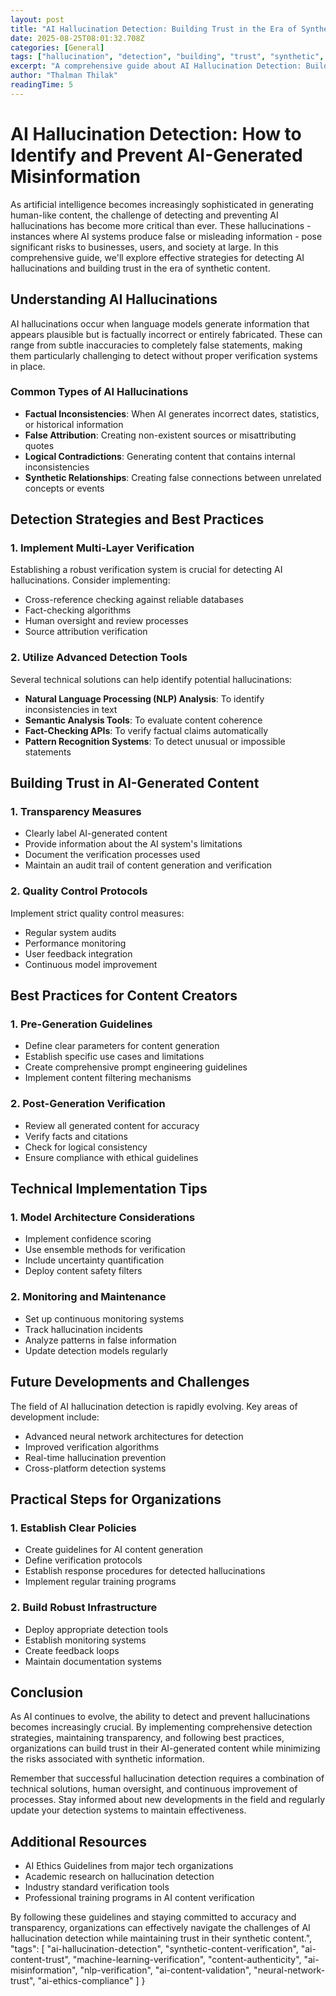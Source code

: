 ```yaml
---
layout: post
title: "AI Hallucination Detection: Building Trust in the Era of Synthetic Content"
date: 2025-08-25T08:01:32.708Z
categories: [General]
tags: ["hallucination", "detection", "building", "trust", "synthetic", "technology", "innovation", "digital-transformation", "business-strategy", "automation"]
excerpt: "A comprehensive guide about AI Hallucination Detection: Building Trust in the Era of Synthetic Content"
author: "Thalman Thilak"
readingTime: 5
---
```


# AI Hallucination Detection: How to Identify and Prevent AI-Generated Misinformation

As artificial intelligence becomes increasingly sophisticated in generating human-like content, the challenge of detecting and preventing AI hallucinations has become more critical than ever. These hallucinations - instances where AI systems produce false or misleading information - pose significant risks to businesses, users, and society at large. In this comprehensive guide, we'll explore effective strategies for detecting AI hallucinations and building trust in the era of synthetic content.

## Understanding AI Hallucinations

AI hallucinations occur when language models generate information that appears plausible but is factually incorrect or entirely fabricated. These can range from subtle inaccuracies to completely false statements, making them particularly challenging to detect without proper verification systems in place.

### Common Types of AI Hallucinations

- **Factual Inconsistencies**: When AI generates incorrect dates, statistics, or historical information
- **False Attribution**: Creating non-existent sources or misattributing quotes
- **Logical Contradictions**: Generating content that contains internal inconsistencies
- **Synthetic Relationships**: Creating false connections between unrelated concepts or events

## Detection Strategies and Best Practices

### 1. Implement Multi-Layer Verification

Establishing a robust verification system is crucial for detecting AI hallucinations. Consider implementing:

- Cross-reference checking against reliable databases
- Fact-checking algorithms
- Human oversight and review processes
- Source attribution verification

### 2. Utilize Advanced Detection Tools

Several technical solutions can help identify potential hallucinations:

- **Natural Language Processing (NLP) Analysis**: To identify inconsistencies in text
- **Semantic Analysis Tools**: To evaluate content coherence
- **Fact-Checking APIs**: To verify factual claims automatically
- **Pattern Recognition Systems**: To detect unusual or impossible statements

## Building Trust in AI-Generated Content

### 1. Transparency Measures

- Clearly label AI-generated content
- Provide information about the AI system's limitations
- Document the verification processes used
- Maintain an audit trail of content generation and verification

### 2. Quality Control Protocols

Implement strict quality control measures:

- Regular system audits
- Performance monitoring
- User feedback integration
- Continuous model improvement

## Best Practices for Content Creators

### 1. Pre-Generation Guidelines

- Define clear parameters for content generation
- Establish specific use cases and limitations
- Create comprehensive prompt engineering guidelines
- Implement content filtering mechanisms

### 2. Post-Generation Verification

- Review all generated content for accuracy
- Verify facts and citations
- Check for logical consistency
- Ensure compliance with ethical guidelines

## Technical Implementation Tips

### 1. Model Architecture Considerations

- Implement confidence scoring
- Use ensemble methods for verification
- Include uncertainty quantification
- Deploy content safety filters

### 2. Monitoring and Maintenance

- Set up continuous monitoring systems
- Track hallucination incidents
- Analyze patterns in false information
- Update detection models regularly

## Future Developments and Challenges

The field of AI hallucination detection is rapidly evolving. Key areas of development include:

- Advanced neural network architectures for detection
- Improved verification algorithms
- Real-time hallucination prevention
- Cross-platform detection systems

## Practical Steps for Organizations

### 1. Establish Clear Policies

- Create guidelines for AI content generation
- Define verification protocols
- Establish response procedures for detected hallucinations
- Implement regular training programs

### 2. Build Robust Infrastructure

- Deploy appropriate detection tools
- Establish monitoring systems
- Create feedback loops
- Maintain documentation systems

## Conclusion

As AI continues to evolve, the ability to detect and prevent hallucinations becomes increasingly crucial. By implementing comprehensive detection strategies, maintaining transparency, and following best practices, organizations can build trust in their AI-generated content while minimizing the risks associated with synthetic information.

Remember that successful hallucination detection requires a combination of technical solutions, human oversight, and continuous improvement of processes. Stay informed about new developments in the field and regularly update your detection systems to maintain effectiveness.

## Additional Resources

- AI Ethics Guidelines from major tech organizations
- Academic research on hallucination detection
- Industry standard verification tools
- Professional training programs in AI content verification

By following these guidelines and staying committed to accuracy and transparency, organizations can effectively navigate the challenges of AI hallucination detection while maintaining trust in their synthetic content.",
  "tags": [
    "ai-hallucination-detection",
    "synthetic-content-verification",
    "ai-content-trust",
    "machine-learning-verification",
    "content-authenticity",
    "ai-misinformation",
    "nlp-verification",
    "ai-content-validation",
    "neural-network-trust",
    "ai-ethics-compliance"
  ]
}